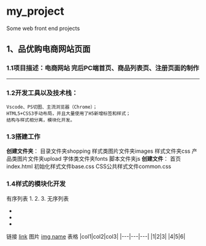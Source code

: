 # my_project
Some web front end projects

## 1、品优购电商网站页面
### 1.1项目描述：电商网站 完后PC端首页、商品列表页、注册页面的制作
***
### 1.2开发工具以及技术栈：
    Vscode、PS切图、主流浏览器（Chrome）；
    HTML5+CSS3手动布局，并且大量使用了H5新增标签和样式；
    结构与样式相分离，模块化开发。
### 1.3搭建工作
   **创建文件夹**：
   目录文件夹shopping
   样式类图片文件夹images
   样式文件夹css
    产品类图片文件夹upload
    字体类文件夹fonts
    脚本文件夹js
    **创建文件**：
    首页index.html
             初始化样式文件base.css
             CSS公共样式文件common.css
### 1.4样式的模块化开发
有序列表
1.
2.
3.
无序列表


- 
-
-
链接
[link](http://www.baidu.com)
图片
[img name](url)
表格
|col1|col2|col3|
|---|---|---|
|1|2|3|
|4|5|6|

    

